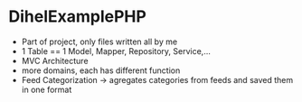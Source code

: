 # DihelExamplePHP

* Part of project, only files written all by me
* 1 Table == 1 Model, Mapper, Repository, Service,...
* MVC Architecture
* more domains, each has different function
* Feed Categorization -> agregates categories from feeds and saved them in one format
